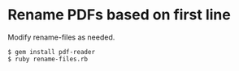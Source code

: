 # Rename PDFs based on first line

Modify rename-files as needed.

~~~
$ gem install pdf-reader
$ ruby rename-files.rb
~~~
